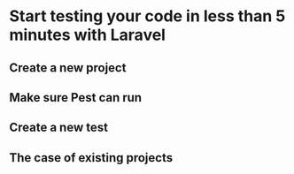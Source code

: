 # Start testing your code in less than 5 minutes with Laravel

## Create a new project

## Make sure Pest can run

## Create a new test

## The case of existing projects
